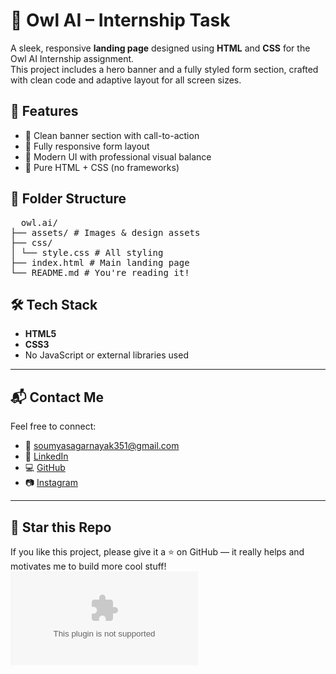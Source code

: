 # 🦉 Owl AI – Internship Task

A sleek, responsive **landing page** designed using **HTML** and **CSS** for the Owl AI Internship assignment.  
This project includes a hero banner and a fully styled form section, crafted with clean code and adaptive layout for all screen sizes.

## 🌟 Features

- 🔹 Clean banner section with call-to-action
- 🔹 Fully responsive form layout
- 🔹 Modern UI with professional visual balance
- 🔹 Pure HTML + CSS (no frameworks)

## 📁 Folder Structure
<pre>
  owl.ai/
├── assets/ # Images & design assets
├── css/
│ └── style.css # All styling
├── index.html # Main landing page
└── README.md # You're reading it!
</pre>

## 🛠️ Tech Stack

- **HTML5**  
- **CSS3**  
- No JavaScript or external libraries used

---

## 📬 Contact Me

Feel free to connect:

- 📧 [soumyasagarnayak351@gmail.com](mailto:soumyasagarnayak351@gmail.com)  
- 🧠 [LinkedIn](https://www.linkedin.com/in/soumya-sagar-nayak-498352295/)  
- 💻 [GitHub](https://github.com/SoumyaSagarNayak)  
- 📷 [Instagram](https://www.instagram.com/ice_soum/)  

---

## 🌟 Star this Repo

If you like this project, please give it a ⭐ on GitHub — it really helps and motivates me to build more cool stuff!  
[![Star](https://img.shields.io/github/stars/SoumyaSagarNayak/owl.ai?style=social)](https://github.com/SoumyaSagarNayak/owl.ai)
